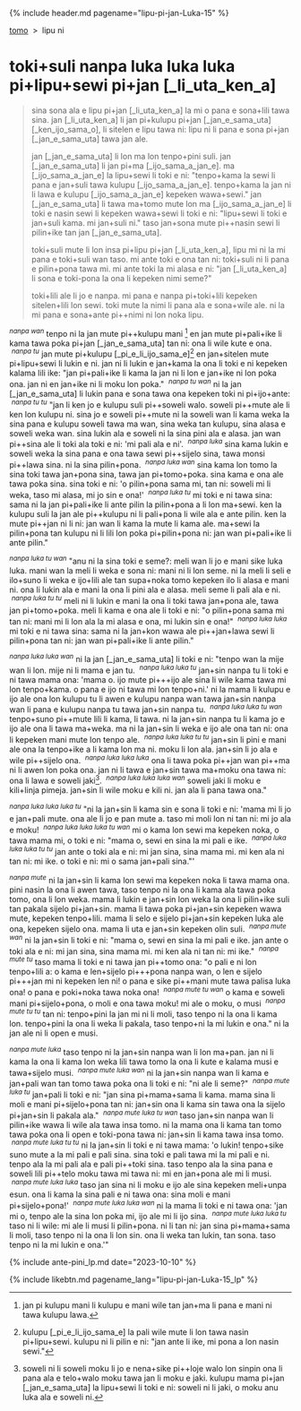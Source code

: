{% include header.md pagename="lipu-pi-jan-Luka-15" %}



<span class="lp">[tomo](https://joelthomastr.github.io/tokipona/README_lp)&nbsp;&nbsp;>&nbsp;&nbsp;lipu ni</span>

# <span class="lp">toki+suli nanpa luka luka luka pi+lipu+sewi pi+jan [_li_uta_ken_a]</span>

> <span class="lp">sina sona ala e lipu pi+jan [_li_uta_ken_a] la mi o pana e sona+lili tawa sina. jan [_li_uta_ken_a] li jan pi+kulupu pi+jan [_jan_e_sama_uta] [_ken_ijo_sama_o], li sitelen e lipu tawa ni: lipu ni li pana e sona pi+jan [_jan_e_sama_uta] tawa jan ale.</span>
>
>
> <span class="lp">jan [_jan_e_sama_uta] li lon ma lon tenpo+pini suli. jan [_jan_e_sama_uta] li jan pi+ma [_ijo_sama_a_jan_e]. ma [_ijo_sama_a_jan_e] la lipu+sewi li toki e ni: "tenpo+kama la sewi li pana e jan+suli tawa kulupu [_ijo_sama_a_jan_e]. tenpo+kama la jan ni li lawa e kulupu [_ijo_sama_a_jan_e] kepeken wawa+sewi." jan [_jan_e_sama_uta] li tawa ma+tomo mute lon ma [_ijo_sama_a_jan_e] li toki e nasin sewi li kepeken wawa+sewi li toki e ni: "lipu+sewi li toki e jan+suli kama. mi jan+suli ni." taso jan+sona mute pi++nasin sewi li pilin+ike tan jan [_jan_e_sama_uta].</span>
>
> <span class="lp">toki+suli mute li lon insa pi+lipu pi+jan [_li_uta_ken_a], lipu mi ni la mi pana e toki+suli wan taso. mi ante toki e ona tan ni: toki+suli ni li pana e pilin+pona tawa mi. mi ante toki la mi alasa e ni: "jan [_li_uta_ken_a] li sona e toki-pona la ona li kepeken nimi seme?"</span>
>
> <span class="lp">toki+lili ale li jo e nanpa. mi pana e nanpa pi+toki+lili kepeken sitelen+lili lon sewi. toki mute la nimi li pana ala e sona+wile ale. ni la mi pana e sona+ante pi++nimi ni lon noka lipu.</span>

<span class="lp"><sup>_nanpa wan_</sup> tenpo ni la jan mute pi++kulupu mani [^a] en jan mute pi+pali+ike li kama tawa poka pi+jan [_jan_e_sama_uta] tan ni: ona li wile kute e ona. &nbsp;<sup>_nanpa tu_</sup> jan mute pi+kulupu [_pi_e_li_ijo_sama_e][^b] en jan+sitelen mute pi+lipu+sewi li lukin e ni. jan ni li lukin e jan+kama la ona li toki e ni kepeken kalama lili ike: "jan pi+pali+ike li kama la jan ni li lon e jan+ike ni lon poka ona. jan ni en jan+ike ni li moku lon poka." &nbsp;<sup>_nanpa tu wan_</sup> ni la jan [_jan_e_sama_uta] li lukin pana e sona tawa ona kepeken toki ni pi+ijo+ante: &nbsp;<sup>_nanpa tu tu_</sup> "jan li ken jo e kulupu suli pi++soweli walo. soweli pi++mute ale li ken lon kulupu ni. sina jo e soweli pi++mute ni la soweli wan li kama weka la sina pana e kulupu soweli tawa ma wan, sina weka tan kulupu, sina alasa e soweli weka wan. sina lukin ala e soweli ni la sina pini ala e alasa. jan wan pi++sina ale li toki ala toki e ni: 'mi pali ala e ni'. &nbsp;<sup>_nanpa luka_</sup> sina kama lukin e soweli weka la sina pana e ona tawa sewi pi++sijelo sina, tawa monsi pi++lawa sina. ni la sina pilin+pona. &nbsp;<sup>_nanpa luka wan_</sup> sina kama lon tomo la sina toki tawa jan+pona sina, tawa jan pi+tomo+poka. sina kama e ona ale tawa poka sina. sina toki e ni: 'o pilin+pona sama mi, tan ni: soweli mi li weka, taso mi alasa, mi jo sin e ona!' &nbsp;<sup>_nanpa luka tu_</sup> mi toki e ni tawa sina: sama ni la jan pi+pali+ike li ante pilin la pilin+pona a li lon ma+sewi. ken la kulupu suli la jan ale pi++kulupu ni li pali+pona li wile ala e ante pilin. ken la mute pi++jan ni li ni: jan wan li kama la mute li kama ale. ma+sewi la pilin+pona tan kulupu ni li lili lon poka pi+pilin+pona ni: jan wan pi+pali+ike li ante pilin."</span>

<span class="lp"><sup>_nanpa luka tu wan_</sup> "anu ni la sina toki e seme?: meli wan li jo e mani sike luka luka. mani wan la meli li weka e sona ni: mani ni li lon seme. ni la meli li seli e ilo+suno li weka e ijo+lili ale tan supa+noka tomo kepeken ilo li alasa e mani ni. ona li lukin ala e mani la ona li pini ala e alasa. meli seme li pali ala e ni. &nbsp;<sup>_nanpa luka tu tu_</sup> meli ni li lukin e mani la ona li toki tawa jan+pona ale, tawa jan pi+tomo+poka. meli li kama e ona ale li toki e ni: "o pilin+pona sama mi tan ni: mani mi li lon ala la mi alasa e ona, mi lukin sin e ona!" &nbsp;<sup>_nanpa luka luka_</sup> mi toki e ni tawa sina: sama ni la jan+kon wawa ale pi++jan+lawa sewi li pilin+pona tan ni: jan wan pi+pali+ike li ante pilin."</span>

<span class="lp"><sup>_nanpa luka luka wan_</sup> ni la jan [_jan_e_sama_uta] li toki e ni: "tenpo wan la mije wan li lon. mije ni li mama e jan tu. &nbsp;<sup>_nanpa luka luka tu_</sup> jan+sin nanpa tu li toki e ni tawa mama ona: 'mama o. ijo mute pi+++ijo ale sina li wile kama tawa mi lon tenpo+kama. o pana e ijo ni tawa mi lon tenpo+ni.' ni la mama li kulupu e ijo ale ona lon kulupu tu li awen e kulupu nanpa wan tawa jan+sin nanpa wan li pana e kulupu nanpa tu tawa jan+sin nanpa tu. &nbsp;<sup>_nanpa luka luka tu wan_</sup> tenpo+suno pi++mute lili li kama, li tawa. ni la jan+sin nanpa tu li kama jo e ijo ale ona li tawa ma+weka. ma ni la jan+sin li weka e ijo ale ona tan ni: ona li kepeken mani mute lon tenpo ale. &nbsp;<sup>_nanpa luka luka tu tu_</sup> jan+sin li pini e mani ale ona la tenpo+ike a li kama lon ma ni. moku li lon ala. jan+sin li jo ala e wile pi++sijelo ona. &nbsp;<sup>_nanpa luka luka luka_</sup> ona li tawa poka pi++jan wan pi++ma ni li awen lon poka ona. jan ni li tawa e jan+sin tawa ma+moku ona tawa ni: ona li lawa e soweli jaki[^c]. &nbsp;<sup>_nanpa luka luka luka wan_</sup> soweli jaki li moku e kili+linja pimeja. jan+sin li wile moku e kili ni. jan ala li pana tawa ona."</span>

<span class="lp"><sup>_nanpa luka luka luka tu_</sup> "ni la jan+sin li kama sin e sona li toki e ni: 'mama mi li jo e jan+pali mute. ona ale li jo e pan mute a. taso mi moli lon ni tan ni: mi jo ala e moku! &nbsp;<sup>_nanpa luka luka luka tu wan_</sup> mi o kama lon sewi ma kepeken noka, o tawa mama mi, o toki e ni: "mama o, sewi en sina la mi pali e ike. &nbsp;<sup>_nanpa luka luka luka tu tu_</sup> jan ante o toki ala e ni: mi jan sina, sina mama mi. mi ken ala ni tan ni: mi ike. o toki e ni: mi o sama jan+pali sina."'</span>

<span class="lp"><sup>_nanpa mute_</sup> ni la jan+sin li kama lon sewi ma kepeken noka li tawa mama ona. pini nasin la ona li awen tawa, taso tenpo ni la ona li kama ala tawa poka tomo, ona li lon weka. mama li lukin e jan+sin lon weka la ona li pilin+ike suli tan pakala sijelo pi+jan+sin. mama li tawa poka pi+jan+sin kepeken wawa mute, kepeken tenpo+lili. mama li selo e sijelo pi+jan+sin kepeken luka ale ona, kepeken sijelo ona. mama li uta e jan+sin kepeken olin suli. &nbsp;<sup>_nanpa mute wan_</sup> ni la jan+sin li toki e ni: "mama o, sewi en sina la mi pali e ike. jan ante o toki ala e ni: mi jan sina, sina mama mi. mi ken ala ni tan ni: mi ike." &nbsp;<sup>_nanpa mute tu_</sup> taso mama li toki e ni tawa jan pi++tomo ona: "o pali e ni lon tenpo+lili a: o kama e len+sijelo pi+++pona nanpa wan, o len e sijelo pi+++jan mi ni kepeken len ni! o pana e sike pi++mani mute tawa palisa luka ona! o pana e poki+noka tawa noka ona! &nbsp;<sup>_nanpa mute tu wan_</sup> o kama e soweli mani pi+sijelo+pona, o moli e ona tawa moku! mi ale o moku, o musi &nbsp;<sup>_nanpa mute tu tu_</sup> tan ni: tenpo+pini la jan mi ni li moli, taso tenpo ni la ona li kama lon. tenpo+pini la ona li weka li pakala, taso tenpo+ni la mi lukin e ona." ni la jan ale ni li open e musi.</span>

<span class="lp"><sup>_nanpa mute luka_</sup> taso tenpo ni la jan+sin nanpa wan li lon ma+pan. jan ni li kama la ona li kama lon weka lili tawa tomo la ona li kute e kalama musi e tawa+sijelo musi. &nbsp;<sup>_nanpa mute luka wan_</sup> ni la jan+sin nanpa wan li kama e jan+pali wan tan tomo tawa poka ona li toki e ni: "ni ale li seme?" &nbsp;<sup>_nanpa mute luka tu_</sup> jan+pali li toki e ni: "jan sina pi+mama+sama li kama. mama sina li moli e mani pi+sijelo+pona tan ni: jan+sin ona li kama sin tawa ona la sijelo pi+jan+sin li pakala ala." &nbsp;<sup>_nanpa mute luka tu wan_</sup> taso jan+sin nanpa wan li pilin+ike wawa li wile ala tawa insa tomo. ni la mama ona li kama tan tomo tawa poka ona li open e toki-pona tawa ni: jan+sin li kama tawa insa tomo. &nbsp;<sup>_nanpa mute luka tu tu_</sup> ni la jan+sin li toki e ni tawa mama: 'o lukin! tenpo+sike suno mute a la mi pali e pali sina. sina toki e pali tawa mi la mi pali e ni. tenpo ala la mi pali ala e pali pi++toki sina. taso tenpo ala la sina pana e soweli lili pi++telo moku tawa mi tawa ni: mi en jan+pona ale mi li musi. &nbsp;<sup>_nanpa mute luka luka_</sup> taso jan sina ni li moku e ijo ale sina kepeken meli+unpa esun. ona li kama la sina pali e ni tawa ona: sina moli e mani pi+sijelo+pona!' &nbsp;<sup>_nanpa mute luka luka wan_</sup> ni la mama li toki e ni tawa ona: 'jan mi o, tenpo ale la sina lon poka mi, ijo ale mi li ijo sina. &nbsp;<sup>_nanpa mute luka luka tu_</sup> taso ni li wile: mi ale li musi li pilin+pona. ni li tan ni: jan sina pi+mama+sama li moli, taso tenpo ni la ona li lon sin. ona li weka tan lukin, tan sona. taso tenpo ni la mi lukin e ona.'"</span>

[^a]: <span class="lp"> jan pi kulupu mani li kulupu e mani wile tan jan+ma li pana e mani ni tawa kulupu lawa.</span>
[^b]: <span class="lp"> kulupu [_pi_e_li_ijo_sama_e] la pali wile mute li lon tawa nasin pi+lipu+sewi. kulupu ni li pilin e ni: "jan ante li ike, mi pona a lon nasin sewi."</span>
[^c]: <span class="lp"> soweli ni li soweli moku li jo e nena+sike pi++loje walo lon sinpin ona li pana ala e telo+walo moku tawa jan li moku e jaki. kulupu mama pi+jan [_jan_e_sama_uta] la lipu+sewi li toki e ni: soweli ni li jaki, o moku anu luka ala e soweli ni.</span>

{% include ante-pini_lp.md date="2023-10-10" %}

{% include likebtn.md pagename_lang="lipu-pi-jan-Luka-15_lp" %}
